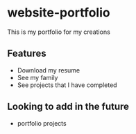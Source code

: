 # website-portfolio

This is my portfolio for my creations

## Features

- Download my resume
- See my family
- See projects that I have completed

## Looking to add in the future

- portfolio projects
